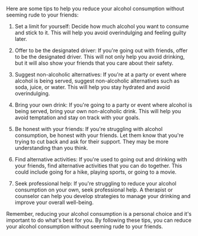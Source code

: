 Here are some tips to help you reduce your alcohol consumption without seeming rude to your friends:

1. Set a limit for yourself: Decide how much alcohol you want to consume and stick to it. This will help you avoid overindulging and feeling guilty later.

2. Offer to be the designated driver: If you're going out with friends, offer to be the designated driver. This will not only help you avoid drinking, but it will also show your friends that you care about their safety.

3. Suggest non-alcoholic alternatives: If you're at a party or event where alcohol is being served, suggest non-alcoholic alternatives such as soda, juice, or water. This will help you stay hydrated and avoid overindulging.

4. Bring your own drink: If you're going to a party or event where alcohol is being served, bring your own non-alcoholic drink. This will help you avoid temptation and stay on track with your goals.

5. Be honest with your friends: If you're struggling with alcohol consumption, be honest with your friends. Let them know that you're trying to cut back and ask for their support. They may be more understanding than you think.

6. Find alternative activities: If you're used to going out and drinking with your friends, find alternative activities that you can do together. This could include going for a hike, playing sports, or going to a movie.

7. Seek professional help: If you're struggling to reduce your alcohol consumption on your own, seek professional help. A therapist or counselor can help you develop strategies to manage your drinking and improve your overall well-being.

Remember, reducing your alcohol consumption is a personal choice and it's important to do what's best for you. By following these tips, you can reduce your alcohol consumption without seeming rude to your friends.